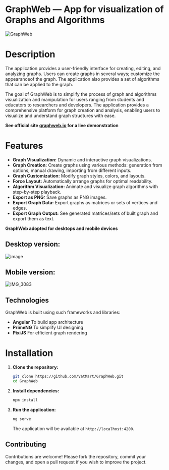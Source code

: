 GraphWeb — App for visualization of Graphs and Algorithms
=============
![GraphWeb](https://github.com/user-attachments/assets/1a116d62-f3bd-4d17-96d9-08346b2d79c9)

# Description
The application provides a user-friendly interface for creating, editing, and analyzing
graphs. Users can create graphs in several ways; customize the appearanceof the graph.
The application also provides a set of algorithms that can be applied to the graph.

The goal of GraphWeb is to simplify the process of graph and algorithms visualization
and manipulation for users ranging from students and educators to researchers and
developers. The application provides a comprehensive platform for graph creation and
analysis, enabling users to visualize and understand graph structures with ease.

**See official site [graphweb.io](https://graphweb.io) for a live demonstration**

# Features

- **Graph Visualization:** Dynamic and interactive graph visualizations.
- **Graph Creation:** Create graphs using various methods: generation from options, manual drawing, importing from different inputs.
- **Graph Customization:** Modify graph styles, colors, and layouts.
- **Force Layout:** Automatically arrange graphs for optimal readability.
- **Algorithm Visualization:** Animate and visualize graph algorithms with step-by-step playback.
- **Export as PNG:** Save graphs as PNG images.
- **Export Graph Data:** Export graphs as matrices or sets of vertices and edges.
- **Export Graph Output:** See generated matrices/sets of built graph and export them as text.

**GraphWeb adopted for desktops and mobile devices**

## Desktop version:
![image](https://github.com/user-attachments/assets/e88319a1-6209-4c6e-9829-1ba36af7d747)

## Mobile version:
![IMG_3083](https://github.com/user-attachments/assets/a6c3c376-8a3f-4715-9800-8f8441072cb4)

## Technologies

GraphWeb is built using such frameworks and libraries:

- **Angular** To build app architecture
- **PrimeNG** To simplify UI designing 
- **PixiJS** For efficient graph rendering

# Installation

1. **Clone the repository:**

    ```sh
    git clone https://github.com/VatMart/GraphWeb.git
    cd GraphWeb
    ```

2. **Install dependencies:**

    ```sh
    npm install
    ```

3. **Run the application:**

    ```sh
    ng serve
    ```

    The application will be available at `http://localhost:4200`.

## Contributing

Contributions are welcome! Please fork the repository, commit your changes, and open a pull request if you wish to improve the project.
   

